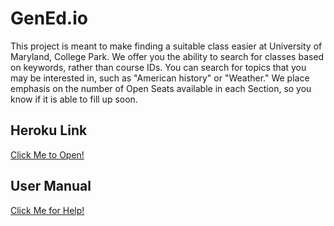 # GenEd.io

This project is meant to make finding a suitable class easier at University of Maryland, College Park. We offer you the ability to search for classes based on keywords, rather than course IDs. You can search for topics that you may be interested in, such as "American history" or "Weather." We place emphasis on the number of Open Seats available in each Section, so you know if it is able to fill up soon. 

## Heroku Link
[Click Me to Open!](https://guarded-earth-10598.herokuapp.com/final-project/)

## User Manual
[Click Me for Help!](https://guarded-earth-10598.herokuapp.com/final-project/documentation.html)